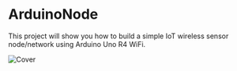 # ArduinoNode

This project will show you how to build a simple IoT wireless sensor node/network using Arduino Uno R4 WiFi.

![Cover](cover.png)